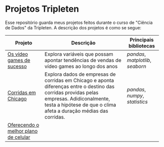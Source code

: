 # Projetos Tripleten

Esse repositório guarda meus projetos feitos durante o curso de "Ciência de Dados" da Tripleten. A descrição dos projetos é como se segue:

Projeto | Descrição | Principais bibliotecas
------- | --------- | ----------------------
[Os vídeo games de sucesso](https://github.com/eknery/projetos_tripleten/tree/main/01_video_games_sucesso) | Explora variáveis que possam apontar tendências de vendas de vídeo games ao longo dos anos | *pandas*, *matplotlib*, *seaborn*
[Corridas em Chicago](https://github.com/eknery/projetos_tripleten/tree/main/02_corridas_Chicago)| Explora dados de empresas de corridas em Chicago e aponta diferenças entre o destino das corridas providas pelas empresas. Adidiconalmente, testa a hipótese de que o clima afeta a duração médias das corridas. | *pandas*, *numpy*, *statistics*
[Oferecendo o melhor plano de celular](https://github.com/eknery/projetos_tripleten/blob/main/03_oferencendo_melhor_plano/oferencendo_melhor_plano.ipynb)| |
